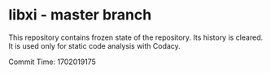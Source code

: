 # libxi - master branch

This repository contains frozen state of the repository.
Its history is cleared. It is used only for static code
analysis with Codacy.

Commit Time: 1702019175